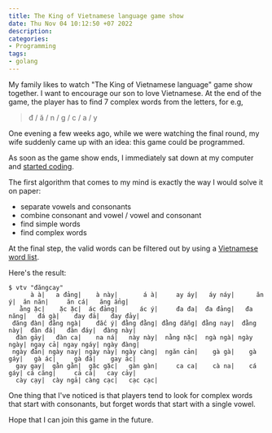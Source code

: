 ```yaml
---
title: The King of Vietnamese language game show
date: Thu Nov 04 10:12:50 +07 2022
description:
categories:
- Programming
tags:
- golang
---
```


My family likes to watch "The King of Vietnamese language" game show together.
I want to encourage our son to love Vietnamese.
At the end of the game, the player has to find 7 complex words from the letters, for e.g,

> đ / ă / n / g / c / a / y

One evening a few weeks ago, while we were watching the final round, 
my wife suddenly came up with an idea: this game could be programmed.

As soon as the game show ends, I immediately sat down at my computer and [started coding](https://github.com/quantonganh/vtv).

The first algorithm that comes to my mind is exactly the way I would solve it on paper:

- separate vowels and consonants
- combine consonant and vowel / vowel and consonant
- find simple words
- find complex words

At the final step, the valid words can be filtered out by using a [Vietnamese word list](http://www.informatik.uni-leipzig.de/~duc/software/misc/wordlist.html).

Here's the result:

```
$ vtv "đăngcay"
      à à|   a đảng|    à này|       á à|     ay áy|   áy náy|      ăn ý|  ăn năn|     ăn cá|   ăng ẳng|
   ằng ặc|    ặc ặc|  ác đảng|      ác ý|     đa đa|  đa đảng|   đa năng|   đá gà|    đay đả|   đay đảy|
 đăng đàn| đằng ngà|    đắc ý| đằng đằng| đằng đẵng| đằng nay|  đằng này|  đàn đá|   đàn đáy|  đàng này|
  đàn gảy|   đàn ca|    na ná|   này này|  nằng nặc|  ngà ngà| ngày ngày| ngay cả| ngay ngáy| ngày đàng|
 ngày đản| ngày nay| ngày này| ngày càng|  ngăn cản|    gà gà|    gà gáy|   gà ác|     gà đá|    gay ác|
  gay gay|  gằn gằn|  gặc gặc|   gàn gàn|     ca ca|    cà na|    cá gáy| cá căng|     cả cả|   cay cảy|
  cày cạy|  cày ngả| càng cạc|   cạc cạc|
```

One thing that I've noticed is that players tend to look for complex words that start with consonants, 
but forget words that start with a single vowel.

Hope that I can join this game in the future.